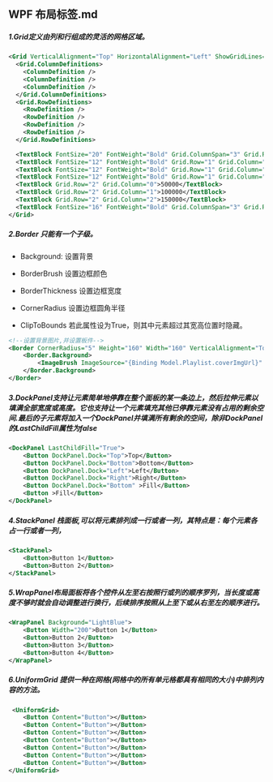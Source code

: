 ## WPF 布局标签.md

##### 1.Grid定义由列和行组成的灵活的网格区域。

```xml
<Grid VerticalAlignment="Top" HorizontalAlignment="Left" ShowGridLines="True" Width="250" Height="100">
  <Grid.ColumnDefinitions>
    <ColumnDefinition />
    <ColumnDefinition />
    <ColumnDefinition />
  </Grid.ColumnDefinitions>
  <Grid.RowDefinitions>
    <RowDefinition />
    <RowDefinition />
    <RowDefinition />
    <RowDefinition />
  </Grid.RowDefinitions>

  <TextBlock FontSize="20" FontWeight="Bold" Grid.ColumnSpan="3" Grid.Row="0">2005 Products Shipped</TextBlock>
  <TextBlock FontSize="12" FontWeight="Bold" Grid.Row="1" Grid.Column="0">Quarter 1</TextBlock>
  <TextBlock FontSize="12" FontWeight="Bold" Grid.Row="1" Grid.Column="1">Quarter 2</TextBlock>
  <TextBlock FontSize="12" FontWeight="Bold" Grid.Row="1" Grid.Column="2">Quarter 3</TextBlock>
  <TextBlock Grid.Row="2" Grid.Column="0">50000</TextBlock>
  <TextBlock Grid.Row="2" Grid.Column="1">100000</TextBlock>
  <TextBlock Grid.Row="2" Grid.Column="2">150000</TextBlock>
  <TextBlock FontSize="16" FontWeight="Bold" Grid.ColumnSpan="3" Grid.Row="3">Total Units: 300000</TextBlock>
</Grid>
```

##### 2.Border 只能有一个子级。 

- Background: 设置背景

- BorderBrush 设置边框颜色 
- BorderThickness 设置边框宽度

- CornerRadius 设置边框圆角半径
- ClipToBounds 若此属性设为True，则其中元素超过其宽高位置时隐藏。

```xml
<!--设置背景图片,并设置板件-->
<Border CornerRadius="5" Height="160" Width="160" VerticalAlignment="Top">
    <Border.Background>
        <ImageBrush ImageSource="{Binding Model.Playlist.coverImgUrl}" Stretch="Fill"/>
    </Border.Background>
</Border>
```

##### 3.DockPanel支持让元素简单地停靠在整个面板的某一条边上，然后拉伸元素以填满全部宽度或高度。它也支持让一个元素填充其他已停靠元素没有占用的剩余空间.最后的子元素将加入一个DockPanel并填满所有剩余的空间，除非DockPanel的LastChildFill属性为false

```xml
<DockPanel LastChildFill="True">
    <Button DockPanel.Dock="Top">Top</Button>
    <Button DockPanel.Dock="Bottom">Bottom</Button>
    <Button DockPanel.Dock="Left">Left</Button>
    <Button DockPanel.Dock="Right">Right</Button>
    <Button DockPanel.Dock="Bottom" >Fill</Button>
    <Button >Fill</Button>
</DockPanel>
```

##### 4.StackPanel 栈面板,可以将元素排列成一行或者一列，其特点是：每个元素各占一行或者一列，

```xml
<StackPanel>
    <Button>Button 1</Button>
    <Button>Button 2</Button>
</StackPanel>
```

##### 5.WrapPanel布局面板将各个控件从左至右按照行或列的顺序罗列，当长度或高度不够时就会自动调整进行换行，后续排序按照从上至下或从右至左的顺序进行。

```xml
<WrapPanel Background="LightBlue">
    <Button Width="200">Button 1</Button>
    <Button>Button 2</Button>
    <Button>Button 3</Button>
    <Button>Button 4</Button>
</WrapPanel>
```

##### 6.UniformGrid 提供一种在网格(网格中的所有单元格都具有相同的大小)中排列内容的方法。

```xml
 <UniformGrid>
    <Button Content="Button"></Button>
    <Button Content="Button"></Button>
    <Button Content="Button"></Button>
    <Button Content="Button"></Button>
    <Button Content="Button"></Button>
    <Button Content="Button"></Button>
    <Button Content="Button"></Button>
</UniformGrid>
```

